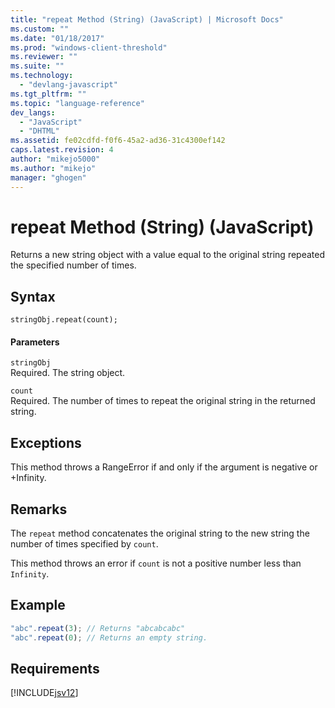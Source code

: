 ```yaml
---
title: "repeat Method (String) (JavaScript) | Microsoft Docs"
ms.custom: ""
ms.date: "01/18/2017"
ms.prod: "windows-client-threshold"
ms.reviewer: ""
ms.suite: ""
ms.technology: 
  - "devlang-javascript"
ms.tgt_pltfrm: ""
ms.topic: "language-reference"
dev_langs: 
  - "JavaScript"
  - "DHTML"
ms.assetid: fe02cdfd-f0f6-45a2-ad36-31c4300ef142
caps.latest.revision: 4
author: "mikejo5000"
ms.author: "mikejo"
manager: "ghogen"
---
```

# repeat Method (String) (JavaScript)
Returns a new string object with a value equal to the original string repeated the specified number of times.  
  
## Syntax  
  
```  
stringObj.repeat(count);  
```  
  
#### Parameters  
 `stringObj`  
 Required. The string object.  
  
 `count`  
 Required. The number of times to repeat the original string in the returned string.  
  
## Exceptions  
 This method throws a RangeError if and only if the argument is negative or +Infinity.  
  
## Remarks  
 The `repeat` method concatenates the original string to the new string the number of times specified by `count`.  
  
 This method throws an error if `count` is not a positive number less than `Infinity`.  
  
## Example  
  
```javascript  
"abc".repeat(3); // Returns "abcabcabc"  
"abc".repeat(0); // Returns an empty string.  
```  
  
## Requirements  
 [!INCLUDE[jsv12](../../javascript/reference/includes/jsv12-md.md)]